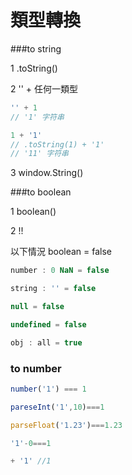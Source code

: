 # 類型轉換





###to string

1 .toString()

2  '' + 任何一類型

```js
'' + 1
// '1' 字符串

1 + '1'
// .toString(1) + '1'
// '11' 字符串
```

3 window.String()



###to boolean

1 boolean()

2 !!



以下情況 boolean = false

```js
number : 0 NaN = false

string : '' = false

null = false

undefined = false

obj : all = true
```





### to number

```js
number('1') === 1

pareseInt('1',10)===1

parseFloat('1.23')===1.23

'1'-0===1

+ '1' //1
```



